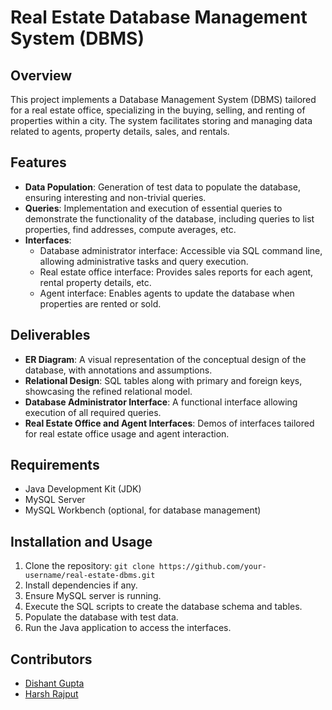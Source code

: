 # Real Estate Database Management System (DBMS)

## Overview
This project implements a Database Management System (DBMS) tailored for a real estate office, specializing in the buying, selling, and renting of properties within a city. The system facilitates storing and managing data related to agents, property details, sales, and rentals.

## Features
- **Data Population**: Generation of test data to populate the database, ensuring interesting and non-trivial queries.
- **Queries**: Implementation and execution of essential queries to demonstrate the functionality of the database, including queries to list properties, find addresses, compute averages, etc.
- **Interfaces**:
  - Database administrator interface: Accessible via SQL command line, allowing administrative tasks and query execution.
  - Real estate office interface: Provides sales reports for each agent, rental property details, etc.
  - Agent interface: Enables agents to update the database when properties are rented or sold.
  
## Deliverables
- **ER Diagram**: A visual representation of the conceptual design of the database, with annotations and assumptions.
- **Relational Design**: SQL tables along with primary and foreign keys, showcasing the refined relational model.
- **Database Administrator Interface**: A functional interface allowing execution of all required queries.
- **Real Estate Office and Agent Interfaces**: Demos of interfaces tailored for real estate office usage and agent interaction.

## Requirements
- Java Development Kit (JDK)
- MySQL Server
- MySQL Workbench (optional, for database management)

## Installation and Usage
1. Clone the repository: `git clone https://github.com/your-username/real-estate-dbms.git`
2. Install dependencies if any.
3. Ensure MySQL server is running.
4. Execute the SQL scripts to create the database schema and tables.
5. Populate the database with test data.
6. Run the Java application to access the interfaces.

## Contributors
- [Dishant Gupta](https://github.com/dishant-852)
- [Harsh Rajput](https://github.com/hrajput0322)


